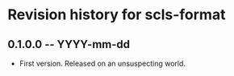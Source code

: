 # Revision history for scls-format

## 0.1.0.0 -- YYYY-mm-dd

* First version. Released on an unsuspecting world.
